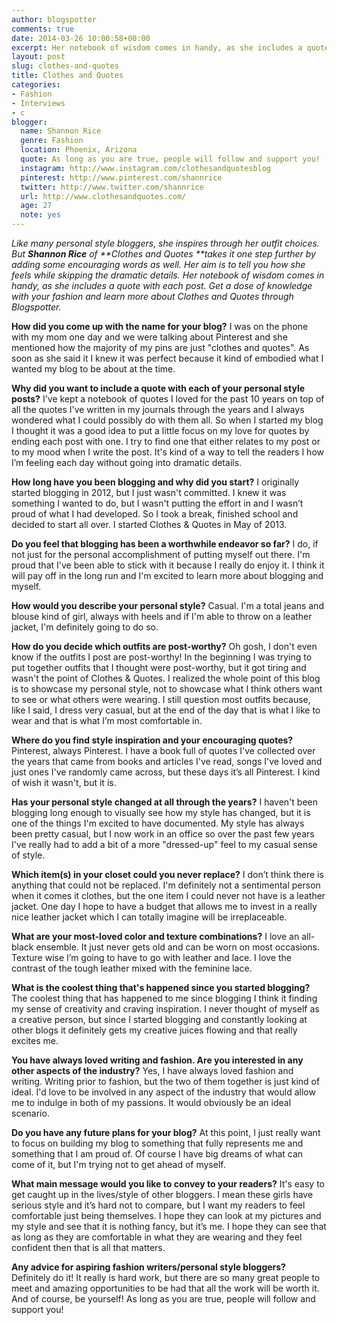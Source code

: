 ```yaml
---
author: blogspotter
comments: true
date: 2014-03-26 10:00:58+00:00
excerpt: Her notebook of wisdom comes in handy, as she includes a quote with each post. Get a dose of knowledge with your fashion and learn more about Clothes and Quotes through Blogspotter.
layout: post
slug: clothes-and-quotes
title: Clothes and Quotes
categories:
- Fashion
- Interviews
- c
blogger:
  name: Shannon Rice
  genre: Fashion
  location: Phoenix, Arizona
  quote: As long as you are true, people will follow and support you!
  instagram: http://www.instagram.com/clothesandquotesblog
  pinterest: http://www.pinterest.com/shannrice
  twitter: http://www.twitter.com/shannrice
  url: http://www.clothesandquotes.com/
  age: 27
  note: yes
---
```


_Like many personal style bloggers, she inspires through her outfit choices. But **Shannon Rice** of **Clothes and Quotes **takes it one step further by adding some encouraging words as well. Her aim is to tell you how she feels while skipping the dramatic details. Her notebook of wisdom comes in handy, as she includes a quote with each post. Get a dose of knowledge with your fashion and learn more about Clothes and Quotes through Blogspotter._

**How did you come up with the name for your blog?** I was on the phone with my mom one day and we were talking about Pinterest and she mentioned how the majority of my pins are just "clothes and quotes". As soon as she said it I knew it was perfect because it kind of embodied what I wanted my blog to be about at the time.

**Why did you want to include a quote with each of your personal style posts?** I've kept a notebook of quotes I loved for the past 10 years on top of all the quotes I've written in my journals through the years and I always wondered what I could possibly do with them all. So when I started my blog I thought it was a good idea to put a little focus on my love for quotes by ending each post with one. I try to find one that either relates to my post or to my mood when I write the post. It's kind of a way to tell the readers I how I’m feeling each day without going into dramatic details.

**How long have you been blogging and why did you start?** I originally started blogging in 2012, but I just wasn't committed. I knew it was something I wanted to do, but I wasn't putting the effort in and I wasn’t proud of what I had developed. So I took a break, finished school and decided to start all over. I started Clothes & Quotes in May of 2013.

**Do you feel that blogging has been a worthwhile endeavor so far?** I do, if not just for the personal accomplishment of putting myself out there. I'm proud that I've been able to stick with it because I really do enjoy it. I think it will pay off in the long run and I'm excited to learn more about blogging and myself.

**How would you describe your personal style?** Casual. I'm a total jeans and blouse kind of girl, always with heels and if I'm able to throw on a leather jacket, I'm definitely going to do so.

**How do you decide which outfits are post-worthy?** Oh gosh, I don't even know if the outfits I post are post-worthy! In the beginning I was trying to put together outfits that I thought were post-worthy, but it got tiring and wasn't the point of Clothes & Quotes. I realized the whole point of this blog is to showcase my personal style, not to showcase what I think others want to see or what others were wearing. I still question most outfits because, like I said, I dress very casual, but at the end of the day that is what I like to wear and that is what I’m most comfortable in.

**Where do you find style inspiration and your encouraging quotes?** Pinterest, always Pinterest. I have a book full of quotes I've collected over the years that came from books and articles I've read, songs I've loved and just ones I've randomly came across, but these days it’s all Pinterest. I kind of wish it wasn't, but it is.

**Has your personal style changed at all through the years?** I haven't been blogging long enough to visually see how my style has changed, but it is one of the things I'm excited to have documented. My style has always been pretty casual, but I now work in an office so over the past few years I've really had to add a bit of a more "dressed-up" feel to my casual sense of style.

**Which item(s) in your closet could you never replace?** I don’t think there is anything that could not be replaced. I'm definitely not a sentimental person when it comes it clothes, but the one item I could never not have is a leather jacket. One day I hope to have a budget that allows me to invest in a really nice leather jacket which I can totally imagine will be irreplaceable.

**What are your most-loved color and texture combinations?** I love an all-black ensemble. It just never gets old and can be worn on most occasions. Texture wise I’m going to have to go with leather and lace. I love the contrast of the tough leather mixed with the feminine lace.

**What is the coolest thing that's happened since you started blogging?** The coolest thing that has happened to me since blogging I think it finding my sense of creativity and craving inspiration. I never thought of myself as a creative person, but since I started blogging and constantly looking at other blogs it definitely gets my creative juices flowing and that really excites me.

**You have always loved writing and fashion. Are you interested in any other aspects of the industry?** Yes, I have always loved fashion and writing. Writing prior to fashion, but the two of them together is just kind of ideal. I'd love to be involved in any aspect of the industry that would allow me to indulge in both of my passions. It would obviously be an ideal scenario.

**Do you have any future plans for your blog?** At this point, I just really want to focus on building my blog to something that fully represents me and something that I am proud of. Of course I have big dreams of what can come of it, but I'm trying not to get ahead of myself.

**What main message would you like to convey to your readers?** It's easy to get caught up in the lives/style of other bloggers. I mean these girls have serious style and it’s hard not to compare, but I want my readers to feel comfortable just being themselves. I hope they can look at my pictures and my style and see that it is nothing fancy, but it’s me. I hope they can see that as long as they are comfortable in what they are wearing and they feel confident then that is all that matters.

**Any advice for aspiring fashion writers/personal style bloggers?** Definitely do it! It really is hard work, but there are so many great people to meet and amazing opportunities to be had that all the work will be worth it. And of course, be yourself! As long as you are true, people will follow and support you!
